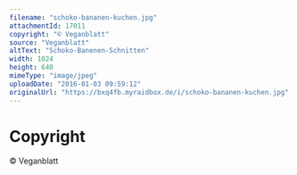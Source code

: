 ```yaml
---
filename: "schoko-bananen-kuchen.jpg"
attachmentId: 17011
copyright: "© Veganblatt"
source: "Veganblatt"
altText: "Schoko-Banenen-Schnitten"
width: 1024
height: 640
mimeType: "image/jpeg"
uploadDate: "2016-01-03 09:59:12"
originalUrl: "https://bxq4fb.myraidbox.de/i/schoko-bananen-kuchen.jpg"
---
```


# Copyright

© Veganblatt
